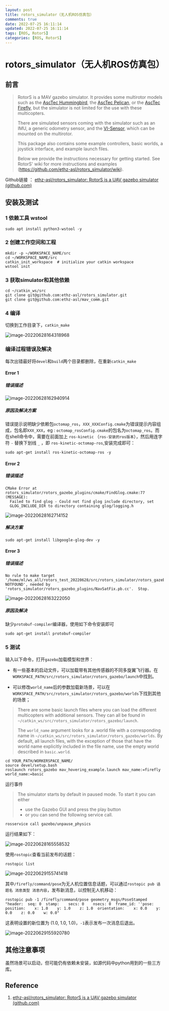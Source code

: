```yaml
---
layout: post
title: rotors_simulator（无人机ROS仿真包）
comments: true
date: 2022-07-25 16:11:14
updated: 2022-07-25 16:11:14
tags: [ROS, RotorS]
categories: [ROS, RotorS]
---
```


# rotors_simulator（无人机ROS仿真包）

## 前言

> RotorS is a MAV gazebo simulator. It provides some multirotor models such as the [AscTec Hummingbird](http://www.asctec.de/en/uav-uas-drone-products/asctec-hummingbird/), the [AscTec Pelican](http://www.asctec.de/en/uav-uas-drone-products/asctec-pelican/), or the [AscTec Firefly](http://www.asctec.de/en/uav-uas-drone-products/asctec-firefly/), but the simulator is not limited for the use with these multicopters.
>
> There are simulated sensors coming with the simulator such as an IMU, a generic odometry sensor, and the [VI-Sensor](http://wiki.ros.org/vi_sensor), which can be mounted on the multirotor.
>
> This package also contains some example controllers, basic worlds, a joystick interface, and example launch files.
>
> Below we provide the instructions necessary for getting started. See RotorS' wiki for more instructions and examples (https://github.com/ethz-asl/rotors_simulator/wiki).

Github链接 ： [ethz-asl/rotors_simulator: RotorS is a UAV gazebo simulator (github.com)](https://github.com/ethz-asl/rotors_simulator)

## 安装及测试

### 1 依赖工具 wstool

```
sudo apt install python3-wstool -y
```

### 2 创建工作空间和工程

```
mkdir -p ~/WORKSPACE_NAME/src
cd ~/WORKSPACE_NAME/src
catkin_init_workspace  # initialize your catkin workspace
wstool init
```

### 3 获取simulator和其他依赖

```
cd ~/catkin_ws/src
git clone git@github.com:ethz-asl/rotors_simulator.git
git clone git@github.com:ethz-asl/mav_comm.git
```

### 4 编译

切换到工作目录下，`catkin_make`

![image-20220628164318968](../../.gitbook/assets/rotors-simulator-installation.assets/image-20220628164318968.png)

### 编译过程错误及解决

每次出错最好将`devel`和`build`两个目录都删除，在重新`catkin_make`

#### Error 1

##### 错误描述

![image-20220628162940914](../../.gitbook/assets/rotors-simulator-installation.assets/image-20220628162940914.png)

##### 原因及解决方案

错误提示说明缺少依赖包`octomap_ros`，`XXX_XXXConfig.cmake`为错误提示内容组成，包名即`XXX_XXX`，eg : `octomap_rosConfig.cmake`的包名为`octomap_ros`。而在shell命令中，需要在前面加上 `ros-kinetic` （`ros-安装的ros版本`），然后用连字符 `-` 替换下划线 `_` ，即 `ros-kinetic-octomap-ros`,安装完成即可：

```shell
sudo apt-get install ros-kinetic-octomap-ros -y
```

#### Error 2

##### 错误描述

```shell
CMake Error at rotors_simulator/rotors_gazebo_plugins/cmake/FindGlog.cmake:77 (MESSAGE):
  Failed to find glog - Could not find glog include directory, set
  GLOG_INCLUDE_DIR to directory containing glog/logging.h
```

![image-20220628162714152](../../.gitbook/assets/rotors-simulator-installation.assets/image-20220628162714152.png)

##### 解决方案

```
sudo apt-get install libgoogle-glog-dev -y
```

#### Error 3

##### 错误描述

```shell
No rule to make target '/home/ml/ws_all/rotors_test_20220628/src/rotors_simulator/rotors_gazebo_plugins/PROTOBUF_PROTOC_EXECUTABLE-NOTFOUND', needed by 'rotors_simulator/rotors_gazebo_plugins/NavSatFix.pb.cc'.  Stop.
```

![image-20220628163222050](../../.gitbook/assets/rotors-simulator-installation.assets/image-20220628163222050.png)

##### 原因及解决

缺少`protobuf-compiler`编译器，使用如下命令安装即可

```shell
sudo apt-get install protobuf-compiler
```

### 5 测试

输入以下命令，打开`gazebo`加载模型和世界：

- 有一些基本的启动文件，可以加载带有其他传感器的不同多旋翼飞行器。在`WORKSPACE_PATH/src/rotors_simulator/rotors_gazebo/launch`中找到。

- 可以修改`world_name`后的参数加载新场景，可以在`WORKSPACE_PATH/src/rotors_simulator/rotors_gazebo/worlds`下找到其他的场景；

> There are some basic launch files where you can load the different multicopters with additional sensors. They can all be found in `~/catkin_ws/src/rotors_simulator/rotors_gazebo/launch`.
>
> The `world_name` argument looks for a .world file with a corresponding name in `~/catkin_ws/src/rotors_simulator/rotors_gazebo/worlds`. By default, all launch files, with the exception of those that have the world name explicitly included in the file name, use the empty world described in `basic.world`.

```shell
cd YOUR_PATH/WORKERSPACE_NAME/
source devel/setup.bash
roslaunch rotors_gazebo mav_hovering_example.launch mav_name:=firefly world_name:=basic
```

运行事件

> The simulator starts by default in paused mode. To start it you can either
>
> - use the Gazebo GUI and press the play button
> - or you can send the following service call.

```shell
rosservice call gazebo/unpause_physics
```

运行结果如下：

![image-20220628165558532](../../.gitbook/assets/rotors-simulator-installation.assets/image-20220628165558532.png)

使用`rostopic`查看当前发布的话题：

```shell
rostopic list
```

![image-20220629155741418](../../.gitbook/assets/rotors-simulator-installation.assets/image-20220629155741418.png)

其中`/firefly/command/pose`为无人机位置信息话题，可以通过`rostopic pub 话题名 消息类型 消息内容`，发布新消息，以控制无人机移动：

```shell
rostopic pub -1 /firefly/command/pose geometry_msgs/PoseStamped "header:  seq: 0  stamp:    secs: 0    nsecs: 0  frame_id: ''pose:  position:    x: 1.0    y: 1.0    z: 1.0  orientation:    x: 0.0    y: 0.0    z: 0.0    w: 0.0" 
```

这表明设置的新位置为 (1.0, 1.0, 1.0)，`-1`表示发布一次消息后退出。

![image-20220629155920780](../../.gitbook/assets/rotors-simulator-installation.assets/image-20220629155920780.png)

## 其他注意事项

虽然场景可以启动，但可能仍有依赖未安装，如源代码中python用到的一些三方库。

## Reference 

1. [ethz-asl/rotors_simulator: RotorS is a UAV gazebo simulator (github.com)](https://github.com/ethz-asl/rotors_simulator)
